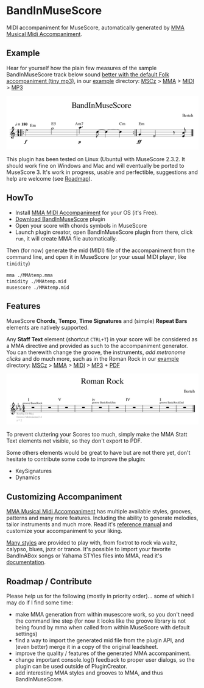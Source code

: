 # BandInMuseScore
MIDI accompaniment for MuseScore, automatically generated by [MMA Musical Midi Accompaniment](https://www.mellowood.ca/mma/index.html).

## Example
Hear for yourself how the plain few measures of the sample BandInMuseScore track below sound [better with the default Folk accompaniment (tiny mp3)](https://gitcdn.xyz/repo/berteh/BandInMuseScore/master/example/BandInMuseScore_with_mma.mp3), in our [example](https://github.com/berteh/BandInMuseScore/tree/master/example) directory: [MSCz](https://gitcdn.xyz/repo/berteh/BandInMuseScore/master/example/BandInMuseScore.mscz) > [MMA](https://github.com/berteh/BandInMuseScore/blob/master/example/BandInMuseScore.mma) > [MIDI](https://gitcdn.xyz/repo/berteh/BandInMuseScore/master/example/BandInMuseScore.mid) > [MP3](https://gitcdn.xyz/repo/berteh/BandInMuseScore/master/example/BandInMuseScore_with_mma.mp3)

![Illustration: Simple Score exampe](example/BandInMuseScore.png)

This plugin has been tested on Linux (Ubuntu) with MuseScore 2.3.2. It should work fine on Windows and Mac and will eventually be ported to MuseScore 3. It's work in progress, usable and perfectible, suggestions and help are welcome (see [Roadmap](#roadmap--contribute)).

## HowTo
- Install [MMA MIDI Accompaniment](https://www.mellowood.ca/mma/index.html) for your OS (it's Free).
- [Download BandInMuseScore](https://github.com/berteh/BandInMuseScore/archive/master.zip) plugin
- Open your score with chords symbols in MuseScore
- Launch plugin creator, open BandInMuseScore plugin from there, click `run`, it will create MMA file automatically.

Then (for now) generate the mid (MIDI) file of the accompaniment from the command line, and open it in MuseScore (or your usual MIDI player, like ``timidity``)

    mma ./MMAtemp.mma
    timidity ./MMAtemp.mid
    musescore ./MMAtemp.mid
    
## Features
MuseScore __Chords__, __Tempo__, __Time Signatures__ and (simple) __Repeat Bars__ elements are natively supported.

Any __Staff Text__ element (shortcut ``CTRL+T``) in your score will be considered as a MMA directive and provided as such to the accompaniment generator. You can therewith change the groove, the instruments, *add metronome clicks* and do much more, such as in the Roman Rock in our  [example](https://github.com/berteh/BandInMuseScore/tree/master/example) directory: [MSCz](https://gitcdn.xyz/repo/berteh/BandInMuseScore/master/example/Roman_Rock.mscz) > [MMA](https://github.com/berteh/BandInMuseScore/blob/master/example/Roman_Rock.mma) > [MIDI](https://gitcdn.xyz/repo/berteh/BandInMuseScore/master/example/Roman_Rock.mid) > [MP3](https://gitcdn.xyz/repo/berteh/BandInMuseScore/master/example/Roman_Rock_MMA.mp3) + [PDF](https://gitcdn.xyz/repo/berteh/BandInMuseScore/master/example/Roman_Rock_MMA.pdf)

![Illustration: Score with Roman chords and directive annotations](example/Roman_Rock.png)

To prevent cluttering your Scores too much, simply make the MMA Statt Text elements not visible, so they don't export to PDF.

Some others elements would be great to have but are not there yet, don't hesitate to contribute some code to improve the plugin:

- KeySignatures
- Dynamics


## Customizing Accompaniment
[MMA Musical Midi Accompaniment](https://www.mellowood.ca/mma/index.html) has multiple available styles, grooves, patterns and many more features. Including the ability to generate melodies, tailor instruments and much more. Read it's [reference manual](https://www.mellowood.ca/mma/online-docs/html/ref/mma.html) and customize your accompaniment to your liking.

[Many styles](MMA-Styles.md) are provided to play with, from foxtrot to rock via waltz, calypso, blues, jazz or trance. It's possible to import your favorite BandInABox songs or Yahama STYles files into MMA, read it's [documentation](https://www.mellowood.ca/mma/helpers.html#convert).


## Roadmap / Contribute
Please help us for the following (mostly in priority order)... some of which I may do if I find some time:
- make MMA generation from within musescore work, so you don't need the command line step (for now it looks like the groove library is not being found by mma when called from within MuseScore with default settings)
- find a way to import the generated mid file from the plugin API, and (even better) merge it in a copy of the original leadsheet.
- improve the quality / features of the generated MMA accompaniment.
- change important console.log() feedback to proper user dialogs, so the plugin can be used outside of PluginCreator.
- add interesting MMA styles and grooves to MMA, and thus BandInMuseScore.
